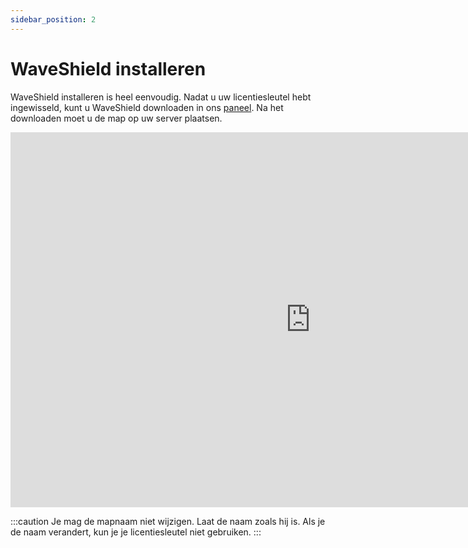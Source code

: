 ```yaml
---
sidebar_position: 2
---
```


# WaveShield installeren

WaveShield installeren is heel eenvoudig. Nadat u uw licentiesleutel hebt ingewisseld, kunt u WaveShield downloaden in ons [paneel](https://cloud.waveshield.xyz/).
Na het downloaden moet u de map op uw server plaatsen. 

<iframe width="959" height="600" src="https://www.youtube-nocookie.com/embed/jf0njjYG6c0?si=a7erBZgWXlKUV0Rl" title="YouTube-videospeler" frameborder="0" allow="accelerometer; autoplay; clipboard-write; encrypted-media; gyroscope; picture-in-picture; web-share" allowfullscreen></iframe>

:::caution
Je mag de mapnaam niet wijzigen. Laat de naam zoals hij is. Als je de naam verandert, kun je je licentiesleutel niet gebruiken.
:::